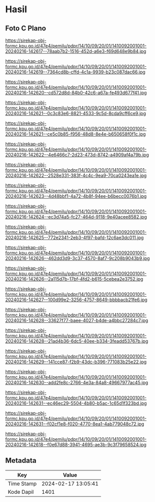 # Hasil

## Foto C Plano

https://sirekap-obj-formc.kpu.go.id/47e4/pemilu/pdpr/14/10/09/20/01/1410092001001-20240216-142617--78aab7b2-1516-452d-a6e3-f69d648e9b84.jpg

https://sirekap-obj-formc.kpu.go.id/47e4/pemilu/pdpr/14/10/09/20/01/1410092001001-20240216-142619--7364cd8b-cffd-4c1a-9939-b23c087dac66.jpg

https://sirekap-obj-formc.kpu.go.id/47e4/pemilu/pdpr/14/10/09/20/01/1410092001001-20240216-142620--cd572d8d-84b0-42c6-a67a-fe493d677f41.jpg

https://sirekap-obj-formc.kpu.go.id/47e4/pemilu/pdpr/14/10/09/20/01/1410092001001-20240216-142621--0c3c83e6-8821-4533-9c5d-8cda9cff6ce9.jpg

https://sirekap-obj-formc.kpu.go.id/47e4/pemilu/pdpr/14/10/09/20/01/1410092001001-20240216-142621--ce5c0b85-f956-48d8-8e4e-b650658f0f1c.jpg

https://sirekap-obj-formc.kpu.go.id/47e4/pemilu/pdpr/14/10/09/20/01/1410092001001-20240216-142622--4e6466c7-2d23-473d-8742-a4909af4a79b.jpg

https://sirekap-obj-formc.kpu.go.id/47e4/pemilu/pdpr/14/10/09/20/01/1410092001001-20240216-142622--2528e331-383f-4c4c-9ea9-70ca0243ea1e.jpg

https://sirekap-obj-formc.kpu.go.id/47e4/pemilu/pdpr/14/10/09/20/01/1410092001001-20240216-142623--4d48bbf1-4a72-4b8f-94ee-b6becc0076b1.jpg

https://sirekap-obj-formc.kpu.go.id/47e4/pemilu/pdpr/14/10/09/20/01/1410092001001-20240216-142624--ec3d74a5-fc27-464d-9118-9e40acee8582.jpg

https://sirekap-obj-formc.kpu.go.id/47e4/pemilu/pdpr/14/10/09/20/01/1410092001001-20240216-142625--772e2341-2eb3-4f97-bafd-12c6ae3dc011.jpg

https://sirekap-obj-formc.kpu.go.id/47e4/pemilu/pdpr/14/10/09/20/01/1410092001001-20240216-142626--462dd3d9-3c37-4570-8af7-9c208b9043b9.jpg

https://sirekap-obj-formc.kpu.go.id/47e4/pemilu/pdpr/14/10/09/20/01/1410092001001-20240216-142626--2a115d7b-17bf-4fd2-b615-5cebea2e3752.jpg

https://sirekap-obj-formc.kpu.go.id/47e4/pemilu/pdpr/14/10/09/20/01/1410092001001-20240216-142627--100d99e2-3256-4757-8649-bbbbacb21fe6.jpg

https://sirekap-obj-formc.kpu.go.id/47e4/pemilu/pdpr/14/10/09/20/01/1410092001001-20240216-142628--33627f77-baee-4027-b4de-a4bbc27284c7.jpg

https://sirekap-obj-formc.kpu.go.id/47e4/pemilu/pdpr/14/10/09/20/01/1410092001001-20240216-142628--21ad4b36-6dc5-40ee-b334-3feadd53767b.jpg

https://sirekap-obj-formc.kpu.go.id/47e4/pemilu/pdpr/14/10/09/20/01/1410092001001-20240216-142629--141cce87-f2b9-43dc-b396-771083b25e22.jpg

https://sirekap-obj-formc.kpu.go.id/47e4/pemilu/pdpr/14/10/09/20/01/1410092001001-20240216-142630--add2fe8c-2766-4e3a-84a8-49667977ac45.jpg

https://sirekap-obj-formc.kpu.go.id/47e4/pemilu/pdpr/14/10/09/20/01/1410092001001-20240216-142631--ec46ec29-5504-4b80-b5ac-1c65d1f323bd.jpg

https://sirekap-obj-formc.kpu.go.id/47e4/pemilu/pdpr/14/10/09/20/01/1410092001001-20240216-142631--f02cf1e8-f020-4770-8ea1-4ab779048c72.jpg

https://sirekap-obj-formc.kpu.go.id/47e4/pemilu/pdpr/14/10/09/20/01/1410092001001-20240216-142618--f0e67d88-3941-4695-ae3b-9c3f79658524.jpg


## Metadata

| Key        | Value               |
| ---------- | ------------------- |
| Time Stamp | 2024-02-17 13:05:41 |
| Kode Dapil | 1401                |



